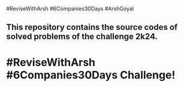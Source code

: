 #ReviseWithArsh #6Companies30Days #ArshGoyal

## This repository contains the source codes of solved problems of the challenge 2k24.

# #ReviseWithArsh #6Companies30Days Challenge!